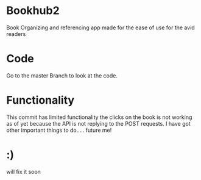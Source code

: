 # Bookhub2
Book Organizing and referencing app made for the ease of use for the avid readers 
# Code
Go to the master Branch to look at the code.
# Functionality
This commit has limited functionality the clicks on the book is not working as of yet because the API is not replying to the POST requests.
I have got other important things to do..... future me!
# :)
will fix it soon 
